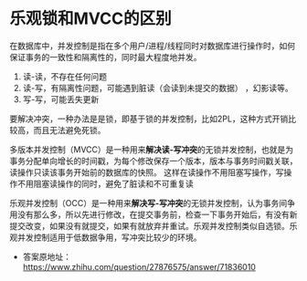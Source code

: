 # 乐观锁和MVCC的区别

在数据库中，并发控制是指在多个用户/进程/线程同时对数据库进行操作时，如何保证事务的一致性和隔离性的，同时最大程度地并发。

1. 读-读，不存在任何问题
2. 读-写，有隔离性问题，可能遇到脏读（会读到未提交的数据） ，幻影读等。
3. 写-写，可能丢失更新

要解决冲突，一种办法是是锁，即基于锁的并发控制，比如2PL，这种方式开销比较高，而且无法避免死锁。

多版本并发控制（MVCC）是一种用来**解决读-写冲突**的无锁并发控制，也就是为事务分配单向增长的时间戳，为每个修改保存一个版本，版本与事务时间戳关联，读操作只读该事务开始前的数据库的快照。 这样在读操作不用阻塞写操作，写操作不用阻塞读操作的同时，避免了脏读和不可重复读

乐观并发控制（OCC）是一种用来**解决写-写冲突**的无锁并发控制，认为事务间争用没有那么多，所以先进行修改，在提交事务前，检查一下事务开始后，有没有新提交改变，如果没有就提交，如果有就放弃并重试。乐观并发控制类似自选锁。乐观并发控制适用于低数据争用，写冲突比较少的环境。

* 答案原地址：https://www.zhihu.com/question/27876575/answer/71836010